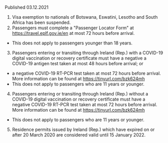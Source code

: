 Published 03.12.2021
1. Visa exemption to nationals of Botswana, Eswatini, Lesotho and South Africa has been suspended.
2. Passengers must complete a "Passenger Locator Form" at <a href="https://travel.eplf.gov.ie/en">https://travel.eplf.gov.ie/en</a> at most 72 hours before arrival.
- This does not apply to passengers younger than 18 years.
3. Passengers entering or transiting through Ireland (Rep.) with a COVID-19 digital vaccination or recovery certificate must have a negative a COVID-19 antigen test taken at most 48 hours before arrival; or
- a negative COVID-19 RT-PCR test taken at most 72 hours before arrival.
More information can be found at <a href="https://tinyurl.com/bzk624mh">https://tinyurl.com/bzk624mh</a>
- This does not apply to passengers who are 11 years or younger.
4. Passengers entering or transiting through Ireland (Rep.) without a COVID-19 digital vaccination or recovery certificate must have a negative COVID-19 RT-PCR test taken at most 72 hours before arrival.
More information can be found at <a href="https://tinyurl.com/bzk624mh">https://tinyurl.com/bzk624mh</a>
- This does not apply to passengers who are 11 years or younger.
5. Residence permits issued by Ireland (Rep.) which have expired on or after 20 March 2020 are considered valid until 15 January 2022.